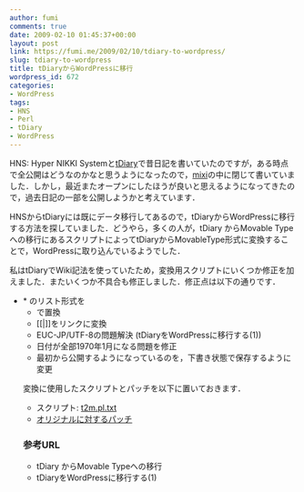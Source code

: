 ```yaml
---
author: fumi
comments: true
date: 2009-02-10 01:45:37+00:00
layout: post
link: https://fumi.me/2009/02/10/tdiary-to-wordpress/
slug: tdiary-to-wordpress
title: tDiaryからWordPressに移行
wordpress_id: 672
categories:
- WordPress
tags:
- HNS
- Perl
- tDiary
- WordPress
---
```


HNS: Hyper NIKKI Systemと[tDiary](http://www.tdiary.org/)で昔日記を書いていたのですが，ある時点で全公開はどうなのかなと思うようになったので，[mixi](http://mixi.jp/)の中に閉じて書いていました．しかし，最近またオープンにしたほうが良いと思えるようになってきたので，過去日記の一部を公開しようかと考えています．

HNSからtDiaryには既にデータ移行してあるので，tDiaryからWordPressに移行する方法を探していました．どうやら，多くの人が，tDiary からMovable Typeへの移行にあるスクリプトによってtDiaryからMovableType形式に変換することで，WordPressに取り込んでいるようでした．

私はtDiaryでWiki記法を使っていたため，変換用スクリプトにいくつか修正を加えました．またいくつか不具合も修正しました．修正点は以下の通りです．

* \* のリスト形式を<ul><li>で置換
* [[|]]をリンクに変換
* EUC-JP/UTF-8の問題解決 (tDiaryをWordPressに移行する(1))
* 日付が全部1970年1月になる問題を修正
* 最初から公開するようになっているのを，下書き状態で保存するように変更

変換に使用したスクリプトとパッチを以下に置いておきます．

* スクリプト: [t2m.pl.txt](/images/2009-02-10-tdiary-to-wordpress/t2m.pl.txt)
* [オリジナルに対するパッチ](/images/2009-02-10-tdiary-to-wordpress/t2mpl.diff)


### 参考URL
* tDiary からMovable Typeへの移行
* tDiaryをWordPressに移行する(1)
